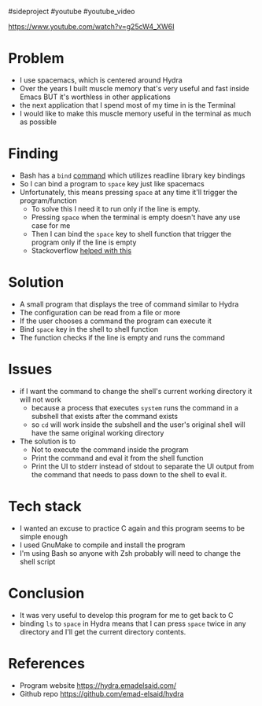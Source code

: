 #sideproject  #youtube #youtube_video

https://www.youtube.com/watch?v=g25cW4_XW6I

# Problem
+ I use spacemacs, which is centered around Hydra
+ Over the years I built muscle memory that's very useful and fast inside Emacs BUT it's worthless in other applications
+ the next application that I spend most of my time in is the Terminal
+ I would like to make this muscle memory useful in the terminal as much as possible

# Finding 
+ Bash has a `bind` [command](https://www.man7.org/linux/man-pages/man1/bash.1.html#:~:text=bind%20%5B%2Dm%20keymap%5D%20%5B%2DlpsvPSVX%5D) which utilizes readline library key bindings
+ So I can bind a program to `space` key just like spacemacs
+ Unfortunately, this means pressing `space` at any time it'll trigger the program/function
  + To solve this I need it to run only if the line is empty.
  + Pressing `space` when the terminal is empty doesn't have any use case for me
  + Then I can bind the `space` key to shell function that trigger the program only if the line is empty
  + Stackoverflow [helped with this](https://stackoverflow.com/questions/76916813/bash-completion-with-space-key-only-if-the-line-is-empty)


# Solution
+ A small program that displays the tree of command similar to Hydra
+ The configuration can be read from a file or more
+ If the user chooses a command the program can execute it
+ Bind `space` key in the shell to shell function
+ The function checks if the line is empty and runs the command

# Issues
+ if I want the command to change the shell's current working directory it will not work
  + because a process that executes `system` runs the command in a subshell that exists after the command exists
  + so `cd` will work inside the subshell and the user's original shell will have the same original working directory
+ The solution is to
  + Not to execute the command inside the program
  + Print the command and eval it from the shell function
  + Print the UI to stderr instead of stdout to separate the UI output from the command that needs to pass down to the shell to eval it.

# Tech stack

+ I wanted an excuse to practice C again and this program seems to be simple enough
+ I used GnuMake to compile and install the program
+ I'm using Bash so anyone with Zsh probably will need to change the shell script 

# Conclusion
+ It was very useful to develop this program for me to get back to C
+ binding `ls` to `space` in Hydra means that I can press `space` twice in any directory and I'll get the current directory contents.

# References
+ Program website https://hydra.emadelsaid.com/
+ Github repo https://github.com/emad-elsaid/hydra


